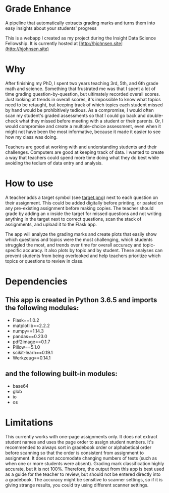 # Grade Enhance
A pipeline that automatically extracts grading marks and turns them into easy insights about your students' progress

This is a webapp I created as my project during the Insight Data Science Fellowship. It is currently hosted at [http://hjohnsen.site](http://hjohnsen.site)

# Why
After finishing my PhD, I spent two years teaching 3rd, 5th, and 6th grade math and science. Something that frustrated me was that I spent a lot of time grading question-by-question, but ultimately recorded overall scores. Just looking at trends in overall scores, it's impossible to know what topics need to be retaught, but keeping track of which topics each student missed by hand would be prohibitively tedious. As a compromise, I would often scan my student's graded assessments so that I could go back and double-check what they missed before meeting with a student or their parents. Or, I would compromise and create a multiple-choice assessment, even when it might not have been the most informative, because it made it easier to see how my class was doing.

Teachers are good at working with and understanding students and their challenges. Computers are good at keeping track of data. I wanted to create a way that teachers could spend more time doing what they do best while avoiding the tedium of data entry and analysis.

# How to use
A teacher adds a target symbol (see [target.png](https://github.com/hjohnsen/grade-enhance/blob/master/target.png)) next to each question on their assignment. This could be added digitally before printing, or pasted on any pre-existing assignment before making copies. The teacher should grade by adding an x inside the target for missed questions and not writing anything in the target next to correct questions, scan the stack of assignments, and upload it to the Flask app. 

The app will analyze the grading marks and create plots that easily show which questions and topics were the most challenging, which students struggled the most, and trends over time for overall accuracy and topic-specific accuracy. It also plots by topic and by student. These analyses can prevent students from being overlooked and help teachers prioritize which topics or questions to review in class.

# Dependencies
## This app is created in Python 3.6.5 and imports the following modules:
* Flask==1.0.2
* matplotlib==2.2.2
* numpy==1.14.3
* pandas==0.23.0
* pdf2image==0.1.7
* Pillow==5.1.0
* scikit-learn==0.19.1
* Werkzeug==0.14.1

## and the following built-in modules:
* base64
* glob
* io
* os

# Limitations
This currently works with one-page assignments only. It does not extract student names and uses the page order to assign student numbers. It's recommended to always sort in gradebook order or alphabetical order before scanning so that the order is consistent from assignment to assignment. It does not accomodate changing numbers of tests (such as when one or more students were absent).
Grading mark classification highly accurate, but it is not 100%. Therefore, the output from this app is best used as a guide for the teacher to review, but should not be entered directly into a gradebook. The accuracy might be sensitive to scanner settings, so if it is giving strange results, you could try using different scanner settings.
